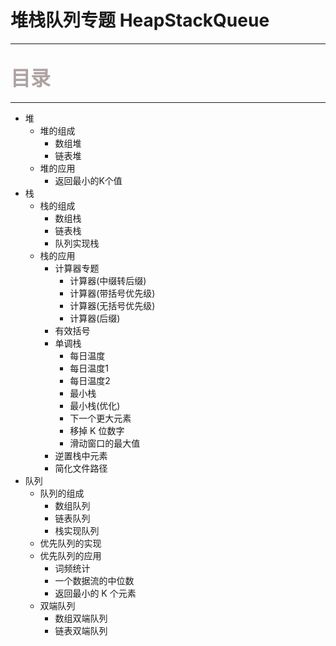# 堆栈队列专题 HeapStackQueue

---

## <font color=#AfA2A3 size=6>目录</font>

---
+ 堆
  + 堆的组成
    + 数组堆
    + 链表堆
  + 堆的应用
    + 返回最小的K个值
+ 栈
  + 栈的组成
    + 数组栈                
    + 链表栈                 
    + 队列实现栈
  + 栈的应用
    + 计算器专题
      + 计算器(中缀转后缀)
      + 计算器(带括号优先级)
      + 计算器(无括号优先级)
      + 计算器(后缀)
    + 有效括号                
    + 单调栈
      + 每日温度
      + 每日温度1
      + 每日温度2
      + 最小栈
      + 最小栈(优化)
      + 下一个更大元素
      + 移掉 K 位数字 
      + 滑动窗口的最大值
    + 逆置栈中元素           
    + 简化文件路径
+ 队列
  + 队列的组成
    + 数组队列
    + 链表队列
    + 栈实现队列
  + 优先队列的实现
  + 优先队列的应用
    + 词频统计
    + 一个数据流的中位数
    + 返回最小的 K 个元素
  + 双端队列
    + 数组双端队列
    + 链表双端队列